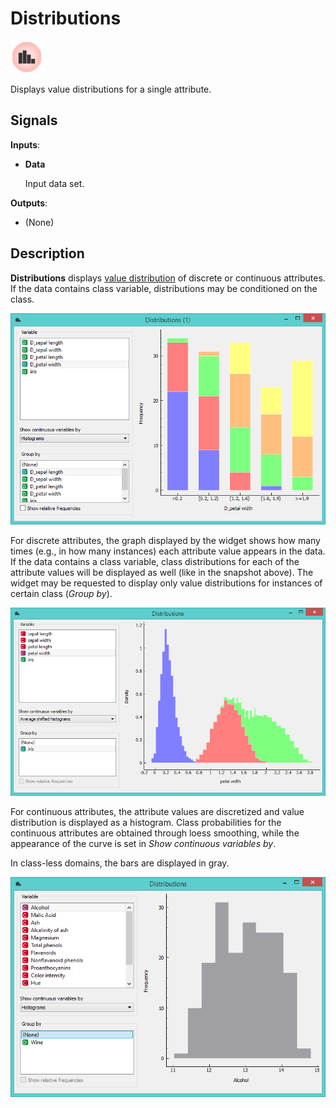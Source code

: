Distributions
=============

![image](icons/distributions.png)

Displays value distributions for a single attribute.

Signals
-------

**Inputs**:

- **Data**

  Input data set.

**Outputs**:

- (None)

Description
-----------

**Distributions** displays [value distribution](https://en.wikipedia.org/wiki/Frequency_distribution) of discrete or continuous attributes. If the data contains class variable, distributions may be
conditioned on the class.

![Distribution for a discrete feature](images/Distributions-Disc.png)

For discrete attributes, the graph displayed by the widget shows how
many times (e.g., in how many instances) each attribute
value appears in the data. If the data contains a class variable, class
distributions for each of the attribute values will be displayed as well
(like in the snapshot above). The widget may be requested to display
only value distributions for instances of certain class (*Group by*).

![Distribution for a continuous feature](images/Distributions-Cont.png)

For continuous attributes, the attribute values are discretized and
value distribution is displayed as a histogram. Class
probabilities for the continuous attributes are obtained through loess
smoothing, while the appearance of the curve is set in *Show continuous variables by*.

In class-less domains, the bars are displayed in gray.

![Distribution with no class variable](images/Distributions-NoClass.png)
